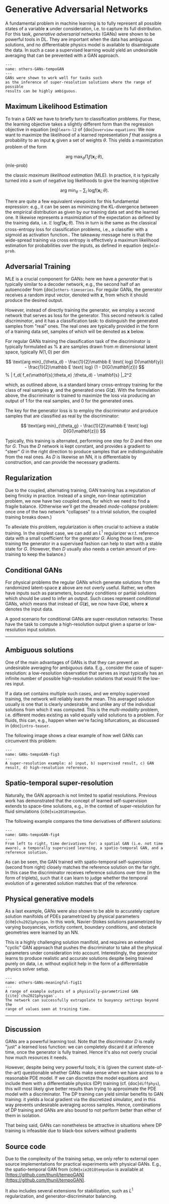 Generative Adversarial Networks
=======================

A fundamental problem in machine learning is to fully represent
all possible states of a variable $\mathbf{x}$ under consideration,
i.e. to capture its full distribution.
For this task, _generative adversarial networks_ (GANs) were
shown to be powerful tools in DL. They are important when the data has ambiguous solutions,
and no differentiable physics model is available to disambiguate the data. In such a case
a supervised learning would yield an undesirable averaging that can be prevented with
a GAN approach.

```{figure} resources/others-GANs-tempoGAN.jpg
---
name: others-GANs-tempoGAN
---
GANs were shown to work well for tasks such 
as the inference of super-resolution solutions where the range of possible
results can be highly ambiguous.
```

## Maximum Likelihood Estimation

To train a GAN we have to briefly turn to classification problems.
For these, the learning objective takes a slightly different form than the
regression objective in equation {eq}`learn-l2` of {doc}`overview-equations`:
We now want to maximize the likelihood of a learned representation
$f$ that assigns a probability to an input $\mathbf{x}_i$ given a set of weights $\theta$. 
This yields a maximization problem of the form 

$$
\text{arg max}_{\theta} \Pi_i f(\mathbf{x}_i;\theta) ,
$$ (mle-prob)

the classic _maximum likelihood estimation_ (MLE). In practice, it is typically turned into
a sum of negative log likelihoods to give the learning objective

$$
\text{arg min}_{\theta} - \sum_i \text{ log} f(\mathbf{x}_i;\theta) .
$$

There are quite a few equivalent viewpoints for this fundamental expression:
e.g., it can be seen as minimizing the KL-divergence between the empirical distribution
as given by our training data set and the learned one. It likewise represents a maximization
of the expectation as defined by the training data, i.e. 
$\mathbb E \text{ log} f(\mathbf{x}_i;\theta)$.
This in turn is the same as the classical cross-entropy loss for classification problems, 
i.e., a classifier with a sigmoid as activation function..
The takeaway message here is that the wide-spread training via cross entropy 
is effectively a maximum likelihood estimation for probabilities over the inputs,
as defined in equation {eq}`mle-prob`.

## Adversarial Training

MLE is a crucial component for GANs: here we have a _generator_ that is typically
similar to a decoder network, e.g., the second half of an autoencoder from {doc}`others-timeseries`.
For regular GANs, the generator receives a random input vector, denoted with $\mathbf{z}$,
from which it should produce the desired output.

However, instead of directly training the generator, we employ a second network
that serves as loss for the generator. This second network is called _discriminator_,
and it has a classification task: to distinguish the generated samples from "real" ones. 
The real ones are typically provided in the form of a training data set, samples of 
which will be denoted as $\mathbf{x}$ below.

For regular GANs training the classification task of the discriminator is typically formulated as 
% $\mathbf{z}$ are samples drawn from $m$ dimensional latent space, typically $N(1,0)$ per dim

$$
\text{arg min}_{\theta_d} 
    - \frac{1}{2}\mathbb E \text{ log} D(\mathbf{y}) 
    - \frac{1}{2}\mathbb E \text{ log} (1 - D(G(\mathbf{z}))
$$
% | f_d( f_e(\mathbf{s};\theta_e) ;\theta_d) - \mathbf{s} |_2^2

which, as outlined above, is a standard binary cross-entropy training for the class of real samples
$\mathbf{y}$, and the generated ones $G(\mathbf{z})$. With the formulation above, the discriminator 
is trained to maximize the loss via producing an output of 1 for the real samples, and 0 for the generated ones.

The key for the generator loss is to employ the discriminator and produce samples that are classified as
real by the discriminator:

$$
\text{arg min}_{\theta_g} 
    - \frac{1}{2}\mathbb E \text{ log} D(G(\mathbf{z}))
$$

Typically, this training is alternated, performing one step for $D$ and then one for $G$.
Thus the $D$ network is kept constant, and provides a gradient to "steer" $G$ in the right direction
to produce samples that are indistinguishable from the real ones. As $D$ is likewise an NN, it is 
differentiable by construction, and can provide the necessary gradients.

## Regularization

Due to the coupled, alternating training, GAN training has a reputation of being finicky in practice. 
Instead of a single, non-linear optimization problem, we now have two coupled ones, for which we need
to find a fragile balance. (Otherwise we'll get the dreaded _mode-collapse_ problem: once one of the two network "collapses" to a trivial solution, the coupled training breaks down.)

To alleviate this problem, regularization is often crucial to achieve a stable training. In the simplest case,
we can add an $L^1$ regularizer w.r.t. reference data with a small coefficient for the generator $G$. Along those lines, pre-training the generator in a supervised fashion can help to start with a stable state for $G$. (However, then $D$ usually also needs a certain amount of pre-training to keep the balance.)

## Conditional GANs

For physical problems the regular GANs which generate solutions from the randomized latent-space 
$\mathbf{z}$ above are not overly useful. Rather, we often have inputs such as parameters, boundary conditions or partial solutions which should be used to infer an output. Such cases represent _conditional_ GANs,
which means that instead of $G(\mathbf{z})$, we now have $G(\mathbf{x})$, where $\mathbf{x}$ denotes the input data.

A good scenario for conditional GANs are super-resolution networks: These have the task to compute a high-resolution output given a sparse or low-resolution input solution.

---

## Ambiguous solutions 

One of the main advantages of GANs is that they can prevent an undesirable 
averaging for ambiguous data. E.g., consider the case of super-resolution: a
low-resolution observation that serves as input typically has an infinite number
of possible high-resolution solutions that would fit the low-res input.

If a data set contains multiple such cases, and we employ supervised training,
the network will reliably learn the mean. This averaged solution usually is one
that is clearly undesirable, and unlike any of the individual solutions from which it was 
computed. This is the _multi-modality_ problem, i.e. different modes existing as valid 
equally valid solutions to a problem. For fluids, this can, e.g., happen when 
we're facing bifurcations, as discussed in {doc}`intro-teaser`.

The following image shows a clear example of how well GANs can circumvent 
this problem:

```{figure} resources/others-GANs-tempoGAN-fig3.jpg
---
name: GANs-tempoGAN-fig3
---
A super-resolution example: a) input, b) supervised result, c) GAN result, d) high-resolution reference.
```


## Spatio-temporal super-resolution

Naturally, the GAN approach is not limited to spatial resolutions. Previous work
has demonstrated that the concept of learned self-supervision extends to space-time
solutions, e.g., in the context of super-resolution for fluid simulations {cite}`xie2018tempoGan`.

The following example compares the time derivatives of different solutions:

```{figure} resources/others-GANs-tempoGAN-fig4.jpg
---
name: GANs-tempoGAN-fig4
---
From left to right, time derivatives for: a spatial GAN (i.e. not time aware), a temporally supervised learning, a spatio-temporal GAN, and a reference solution.
```

As can be seen, the GAN trained with spatio-temporal self-supervision (second from right) closely matches the reference solution on the far right. In this case the discriminator receives reference solutions over time (in the form of triplets), such that it can learn to judge whether the temporal evolution of a generated solution matches that of the reference.


## Physical generative models

As a last example, GANs were also shown to be able to
accurately capture solution manifolds of PDEs parametrized by physical parameters {cite}`chu2021physgan`.
In this work, Navier-Stokes solutions parametrized by varying buoyancies, vorticity content, boundary conditions,
and obstacle geometries were learned by an NN.

This is a highly challenging solution manifold, and requires an extended "cyclic" GAN approach
that pushes the discriminator to take all the physical parameters under consideration into account.
Interestingly, the generator learns to produce realistic and accurate solutions despite 
being trained purely on data, i.e. without explicit help in the form of a differentiable physics solver setup.

```{figure} resources/others-GANs-meaningful-fig11.jpg
---
name: others-GANs-meaningful-fig11
---
A range of example outputs of a physically-parametrized GAN {cite}`chu2021physgan`. 
The network can successfully extrapolate to buoyancy settings beyond the
range of values seen at training time.
```



---

## Discussion

GANs are a powerful learning tool. Note that the discriminator $D$ is really "just" a learned
loss function: we can completely discard it at inference time, once the generator is fully trained.
Hence it's also not overly crucial how much resources it needs.

However, despite being very powerful tools, it is (given the current state-of-the-art) questionable
whether GANs make sense when we have access to a reasonable PDE model. If we can discretize the model
equations and include them with a differentiable physics (DP) training (cf. {doc}`diffphys`), 
this will most likely give
better results than trying to approximate the PDE model with a discriminator.
The DP training can yield similar benefits to GAN training: it yields a local gradient via the
discretized simulator, and in this way prevents undesirable averaging across samples.
Hence, combinations of DP training and GANs are also bound to not perform better than either of
them in isolation.

That being said, GANs can nonetheless be attractive in situations where DP training is 
infeasible due to black-box solvers without gradients

## Source code

Due to the complexity of the training setup, we only refer to external open source
implementations for practical experiments with physical GANs. E.g., 
the spatio-temporal GAN from {cite}`xie2018tempoGan` is available at 
[https://github.com/thunil/tempoGAN](https://github.com/thunil/tempoGAN).

It also includes several extensions for stabilization, such as 
$L^1$ regularization, and generator-discriminator balancing.

